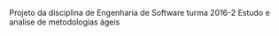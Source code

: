 Projeto da disciplina de Engenharia de Software turma 2016-2
Estudo e analise de metodologias ágeis

